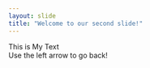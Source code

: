 ```yaml
---
layout: slide
title: "Welcome to our second slide!"
---
```

This is My Text  
Use the left arrow to go back!
